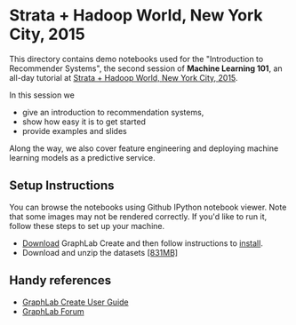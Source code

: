 # Strata + Hadoop World, New York City, 2015

This directory contains demo notebooks used for the "Introduction to Recommender Systems", the second session of **Machine Learning 101**, an all-day tutorial at [Strata + Hadoop World, New York City, 2015](http://strataconf.com/big-data-conference-ny-2015/public/schedule/detail/43217).

In this session we 

- give an introduction to recommendation systems, 
- show how easy it is to get started
- provide examples and slides

Along the way, we also cover feature engineering and deploying machine learning models as a predictive service.

## Setup Instructions

You can browse the notebooks using Github IPython notebook viewer. Note that some images may not be rendered correctly. If you'd like to run it, follow these steps to set up your machine.

- [Download](https://dato.com/download/) GraphLab Create and then follow instructions to [install](https://dato.com/download/install.html).
- Download and unzip the datasets [[831MB]](http://static.dato.com/ml101_datasets_stratanyc_2015.zip)

## Handy references

- [GraphLab Create User Guide](http://dato.com/learn/userguide)
- [GraphLab Forum](http://forum.dato.com/categories/graphlab-create)
